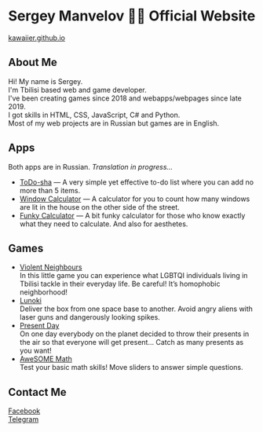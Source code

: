 # Sergey Manvelov 💁‍♂️ Official Website

[kawaiier.github.io](https://kawaiier.github.io/)

## About Me
Hi! My name is Sergey.  
I'm Tbilisi based web and game developer.  
I've been creating games since 2018 and webapps/webpages since late 2019.  
I got skills in HTML, CSS, JavaScript, C# and Python.  
Most of my web projects are in Russian but games are in English.   

## Apps
Both apps are in Russian. _Translation in progress…_
* [ToDo-sha](https://kawaiier.github.io/apps/todo/) — A very simple yet effective to-do list where you can add no more than 5 items.
* [Window Calculator](https://kawaiier.github.io/apps/calc/) — A calculator for you to count how many windows are lit in the house on the other side of the street.
* [Funky Calculator](https://kawaiier.github.io/apps/fcalc/) — A bit funky calculator for those who know exactly what they need to calculate. And also for aesthetes. 

## Games
* [Violent Neighbours](https://kawaiier.itch.io/violent-neighbours)  
In this little game you can experience what LGBTQI individuals living in Tbilisi tackle in their everyday life. Be careful! It’s homophobic neighborhood!
* [Lunoki](https://kawaiier.itch.io/lunoki)  
Deliver the box from one space base to another. Avoid angry aliens with laser guns and dangerously looking spikes.
* [Present Day](https://kawaiier.itch.io/present-day)  
On one day everybody on the planet decided to throw their presents in the air so that everyone will get present… Catch as many presents as you want!
* [AweSOME Math](https://kawaiier.itch.io/awesome-math)  
Test your basic math skills! Move sliders to answer simple questions.

## Contact Me
[Facebook](https://www.facebook.com/Kawaiier)  
[Telegram](https://t.me/kawaiier)